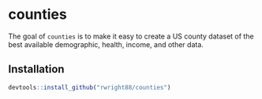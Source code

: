 # counties

The goal of `counties` is to make it easy to create a US county dataset of the best available demographic, health, income, and other data.

## Installation

``` r
devtools::install_github("rwright88/counties")
```
